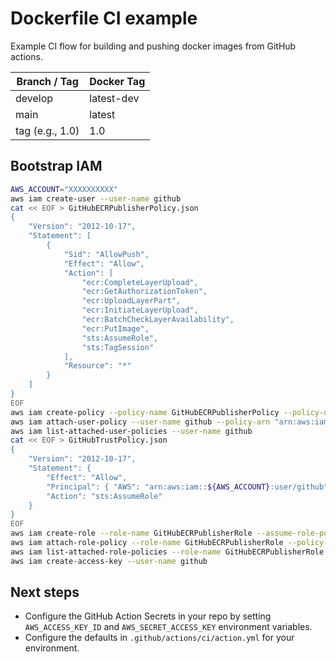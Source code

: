 # Dockerfile CI example

Example CI flow for building and pushing docker images from GitHub actions.

| Branch / Tag     | Docker Tag |
|------------------|------------|
| develop          | latest-dev |
| main             | latest     |
| tag (e.g., 1.0)  | 1.0        |

## Bootstrap IAM

```sh
AWS_ACCOUNT="XXXXXXXXXX"
aws iam create-user --user-name github
cat << EOF > GitHubECRPublisherPolicy.json
{
    "Version": "2012-10-17",
    "Statement": [
        {
            "Sid": "AllowPush",
            "Effect": "Allow",
            "Action": [
                "ecr:CompleteLayerUpload",
                "ecr:GetAuthorizationToken",
                "ecr:UploadLayerPart",
                "ecr:InitiateLayerUpload",
                "ecr:BatchCheckLayerAvailability",
                "ecr:PutImage",
                "sts:AssumeRole",
                "sts:TagSession"
            ],
            "Resource": "*"
        }
    ]
}
EOF
aws iam create-policy --policy-name GitHubECRPublisherPolicy --policy-document file://GitHubECRPublisherPolicy.json
aws iam attach-user-policy --user-name github --policy-arn "arn:aws:iam::${AWS_ACCOUNT}:policy/GitHubECRPublisherPolicy"
aws iam list-attached-user-policies --user-name github
cat << EOF > GitHubTrustPolicy.json
{
    "Version": "2012-10-17",
    "Statement": {
        "Effect": "Allow",
        "Principal": { "AWS": "arn:aws:iam::${AWS_ACCOUNT}:user/github" },
        "Action": "sts:AssumeRole"
    }
}
EOF
aws iam create-role --role-name GitHubECRPublisherRole --assume-role-policy-document file://GitHubTrustPolicy.json
aws iam attach-role-policy --role-name GitHubECRPublisherRole --policy-arn "arn:aws:iam::${AWS_ACCOUNT}:policy/GitHubECRPublisherPolicy"
aws iam list-attached-role-policies --role-name GitHubECRPublisherRole
aws iam create-access-key --user-name github
```

## Next steps

- Configure the GitHub Action Secrets in your repo by setting `AWS_ACCESS_KEY_ID` and `AWS_SECRET_ACCESS_KEY` environment variables.
- Configure the defaults in `.github/actions/ci/action.yml` for your environment.
